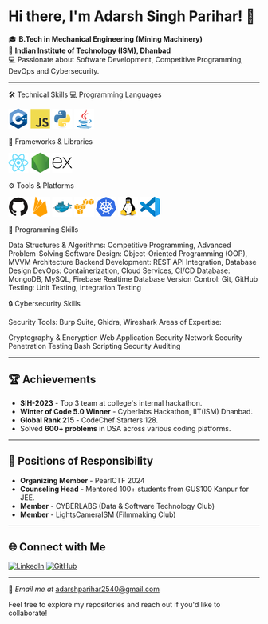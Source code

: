 # Hi there, I'm Adarsh Singh Parihar! 👋

🎓 **B.Tech in Mechanical Engineering (Mining Machinery)**  
📍 **Indian Institute of Technology (ISM), Dhanbad**  
💻 Passionate about Software Development, Competitive Programming, DevOps and Cybersecurity.

---

🛠️ Technical Skills
💻 Programming Languages
<p align="left">
<img src="https://raw.githubusercontent.com/devicons/devicon/master/icons/cplusplus/cplusplus-original.svg" alt="C++" width="40" height="40"/>
<img src="https://raw.githubusercontent.com/devicons/devicon/master/icons/javascript/javascript-original.svg" alt="JavaScript" width="40" height="40"/>
<img src="https://raw.githubusercontent.com/devicons/devicon/master/icons/python/python-original.svg" alt="Python" width="40" height="40"/>
<img src="https://raw.githubusercontent.com/devicons/devicon/master/icons/java/java-original.svg" alt="Java" width="40" height="40"/>
</p>
🔧 Frameworks & Libraries
<p align="left">
<img src="https://raw.githubusercontent.com/devicons/devicon/master/icons/react/react-original.svg" alt="React" width="40" height="40"/>
<img src="https://raw.githubusercontent.com/devicons/devicon/master/icons/nodejs/nodejs-original.svg" alt="Node.js" width="40" height="40"/>
<img src="https://raw.githubusercontent.com/devicons/devicon/master/icons/express/express-original.svg" alt="Express.js" width="40" height="40"/>
</p>
⚙️ Tools & Platforms
<p align="left">
<img src="https://raw.githubusercontent.com/devicons/devicon/master/icons/github/github-original.svg" alt="GitHub" width="40" height="40"/>
<img src="https://raw.githubusercontent.com/devicons/devicon/master/icons/firebase/firebase-plain.svg" alt="Firebase" width="40" height="40"/>
<img src="https://raw.githubusercontent.com/devicons/devicon/master/icons/docker/docker-original.svg" alt="Docker" width="40" height="40"/>
<img src="https://raw.githubusercontent.com/devicons/devicon/master/icons/amazonwebservices/amazonwebservices-original.svg" alt="AWS" width="40" height="40"/>
<img src="https://raw.githubusercontent.com/devicons/devicon/master/icons/kubernetes/kubernetes-plain.svg" alt="Kubernetes" width="40" height="40"/>
<img src="https://raw.githubusercontent.com/devicons/devicon/master/icons/linux/linux-original.svg" alt="Linux" width="40" height="40"/>
<img src="https://raw.githubusercontent.com/devicons/devicon/master/icons/vscode/vscode-original.svg" alt="VS Code" width="40" height="40"/>
</p>
🧠 Programming Skills

Data Structures & Algorithms: Competitive Programming, Advanced Problem-Solving
Software Design: Object-Oriented Programming (OOP), MVVM Architecture
Backend Development: REST API Integration, Database Design
DevOps: Containerization, Cloud Services, CI/CD
Database: MongoDB, MySQL, Firebase Realtime Database
Version Control: Git, GitHub
Testing: Unit Testing, Integration Testing

🔒 Cybersecurity Skills

Security Tools: Burp Suite, Ghidra, Wireshark
Areas of Expertise:

Cryptography & Encryption
Web Application Security
Network Security
Penetration Testing
Bash Scripting
Security Auditing



---

## 🏆 Achievements

- **SIH-2023** - Top 3 team at college's internal hackathon.
- **Winter of Code 5.0 Winner** - Cyberlabs Hackathon, IIT(ISM) Dhanbad.
- **Global Rank 215** - CodeChef Starters 128.
- Solved **600+ problems** in DSA across various coding platforms.

---

## 🎯 Positions of Responsibility

- **Organizing Member** - PearlCTF 2024
- **Counseling Head** - Mentored 100+ students from GUS100 Kanpur for JEE.
- **Member** - CYBERLABS (Data & Software Technology Club)
- **Member** - LightsCameraISM (Filmmaking Club)

---

## 🌐 Connect with Me

[![LinkedIn](https://img.shields.io/badge/LinkedIn-0077B5?style=flat-square&logo=linkedin&logoColor=white)](https://www.linkedin.com/in/adarsh-singh-parihar-b42802255/)   [![GitHub](https://img.shields.io/badge/GitHub-181717?style=flat-square&logo=github&logoColor=white)](https://github.com/adarsh40parihar)  

---

🔗 *Email me at* [adarshparihar2540@gmail.com](mailto:adarsh2540parihar@gmail.com)

Feel free to explore my repositories and reach out if you'd like to collaborate!
